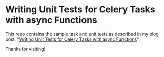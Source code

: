 # Writing Unit Tests for Celery Tasks with async Functions

This repo contains the sample task and unit tests as described in my blog post, "[Writing Unit Tests for Celery Tasks with async Functions](https://johnfraney.ca/2018/12/20/writing-unit-tests-celery-tasks-async-functions/)".

Thanks for visiting!
